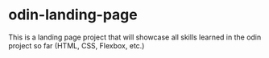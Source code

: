 # odin-landing-page

This is a landing page project that will showcase all skills learned in the odin project so far (HTML, CSS, Flexbox, etc.)